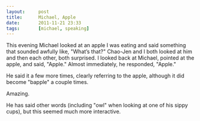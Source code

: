 ```yaml
---
layout:     post
title:      Michael, Apple
date:       2011-11-21 23:33
tags:       [michael, speaking]
---
```


This evening Michael looked at an apple I was eating and said
something that sounded awfully like, "What’s that?" Chao-Jen and I
both looked at him and then each other, both surprised. I looked back
at Michael, pointed at the apple, and said, "Apple." Almost
immediately, he responded, "Apple."

He said it a few more times, clearly referring to the apple, although
it did become "bapple" a couple times.

Amazing.

He has said other words (including "owl" when looking at one of his
sippy cups), but this seemed much more interactive.

